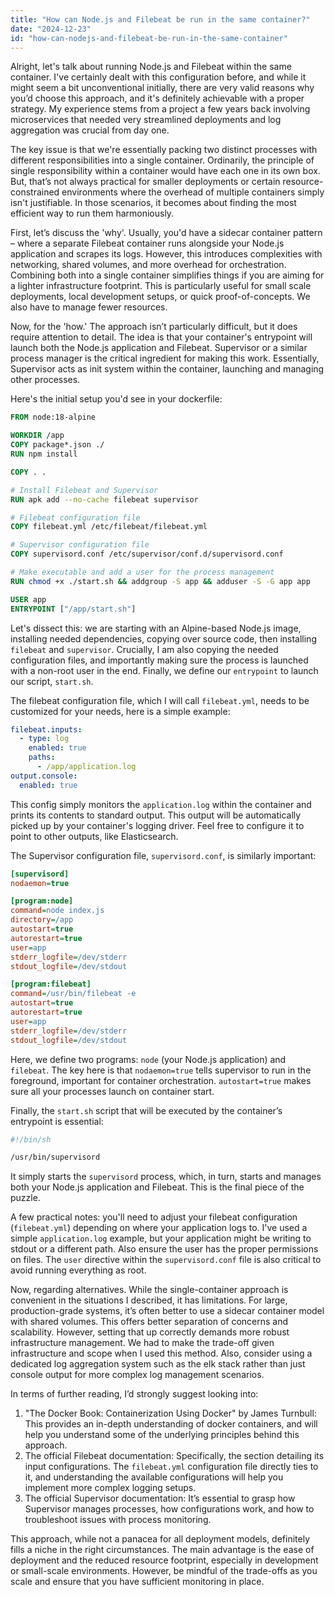```yaml
---
title: "How can Node.js and Filebeat be run in the same container?"
date: "2024-12-23"
id: "how-can-nodejs-and-filebeat-be-run-in-the-same-container"
---
```


Alright, let's talk about running Node.js and Filebeat within the same container. I've certainly dealt with this configuration before, and while it might seem a bit unconventional initially, there are very valid reasons why you’d choose this approach, and it's definitely achievable with a proper strategy. My experience stems from a project a few years back involving microservices that needed very streamlined deployments and log aggregation was crucial from day one.

The key issue is that we're essentially packing two distinct processes with different responsibilities into a single container. Ordinarily, the principle of single responsibility within a container would have each one in its own box. But, that’s not always practical for smaller deployments or certain resource-constrained environments where the overhead of multiple containers simply isn't justifiable. In those scenarios, it becomes about finding the most efficient way to run them harmoniously.

First, let’s discuss the 'why'. Usually, you'd have a sidecar container pattern – where a separate Filebeat container runs alongside your Node.js application and scrapes its logs. However, this introduces complexities with networking, shared volumes, and more overhead for orchestration. Combining both into a single container simplifies things if you are aiming for a lighter infrastructure footprint. This is particularly useful for small scale deployments, local development setups, or quick proof-of-concepts. We also have to manage fewer resources.

Now, for the 'how.' The approach isn’t particularly difficult, but it does require attention to detail. The idea is that your container's entrypoint will launch both the Node.js application and Filebeat. Supervisor or a similar process manager is the critical ingredient for making this work. Essentially, Supervisor acts as init system within the container, launching and managing other processes.

Here's the initial setup you'd see in your dockerfile:

```dockerfile
FROM node:18-alpine

WORKDIR /app
COPY package*.json ./
RUN npm install

COPY . .

# Install Filebeat and Supervisor
RUN apk add --no-cache filebeat supervisor

# Filebeat configuration file
COPY filebeat.yml /etc/filebeat/filebeat.yml

# Supervisor configuration file
COPY supervisord.conf /etc/supervisor/conf.d/supervisord.conf

# Make executable and add a user for the process management
RUN chmod +x ./start.sh && addgroup -S app && adduser -S -G app app

USER app
ENTRYPOINT ["/app/start.sh"]
```

Let's dissect this: we are starting with an Alpine-based Node.js image, installing needed dependencies, copying over source code, then installing `filebeat` and `supervisor`. Crucially, I am also copying the needed configuration files, and importantly making sure the process is launched with a non-root user in the end. Finally, we define our `entrypoint` to launch our script, `start.sh`.

The filebeat configuration file, which I will call `filebeat.yml`, needs to be customized for your needs, here is a simple example:

```yaml
filebeat.inputs:
  - type: log
    enabled: true
    paths:
      - /app/application.log
output.console:
  enabled: true
```

This config simply monitors the `application.log` within the container and prints its contents to standard output. This output will be automatically picked up by your container's logging driver. Feel free to configure it to point to other outputs, like Elasticsearch.

The Supervisor configuration file, `supervisord.conf`, is similarly important:

```ini
[supervisord]
nodaemon=true

[program:node]
command=node index.js
directory=/app
autostart=true
autorestart=true
user=app
stderr_logfile=/dev/stderr
stdout_logfile=/dev/stdout

[program:filebeat]
command=/usr/bin/filebeat -e
autostart=true
autorestart=true
user=app
stderr_logfile=/dev/stderr
stdout_logfile=/dev/stdout
```

Here, we define two programs: `node` (your Node.js application) and `filebeat`. The key here is that `nodaemon=true` tells supervisor to run in the foreground, important for container orchestration. `autostart=true` makes sure all your processes launch on container start.

Finally, the `start.sh` script that will be executed by the container’s entrypoint is essential:

```bash
#!/bin/sh

/usr/bin/supervisord
```

It simply starts the `supervisord` process, which, in turn, starts and manages both your Node.js application and Filebeat. This is the final piece of the puzzle.

A few practical notes: you'll need to adjust your filebeat configuration (`filebeat.yml`) depending on where your application logs to. I've used a simple `application.log` example, but your application might be writing to stdout or a different path. Also ensure the user has the proper permissions on files. The `user` directive within the `supervisord.conf` file is also critical to avoid running everything as root.

Now, regarding alternatives. While the single-container approach is convenient in the situations I described, it has limitations. For large, production-grade systems, it’s often better to use a sidecar container model with shared volumes. This offers better separation of concerns and scalability. However, setting that up correctly demands more robust infrastructure management. We had to make the trade-off given infrastructure and scope when I used this method. Also, consider using a dedicated log aggregation system such as the elk stack rather than just console output for more complex log management scenarios.

In terms of further reading, I’d strongly suggest looking into:

1.  "The Docker Book: Containerization Using Docker" by James Turnbull: This provides an in-depth understanding of docker containers, and will help you understand some of the underlying principles behind this approach.
2.  The official Filebeat documentation: Specifically, the section detailing its input configurations. The `filebeat.yml` configuration file directly ties to it, and understanding the available configurations will help you implement more complex logging setups.
3.  The official Supervisor documentation: It’s essential to grasp how Supervisor manages processes, how configurations work, and how to troubleshoot issues with process monitoring.

This approach, while not a panacea for all deployment models, definitely fills a niche in the right circumstances. The main advantage is the ease of deployment and the reduced resource footprint, especially in development or small-scale environments. However, be mindful of the trade-offs as you scale and ensure that you have sufficient monitoring in place.

